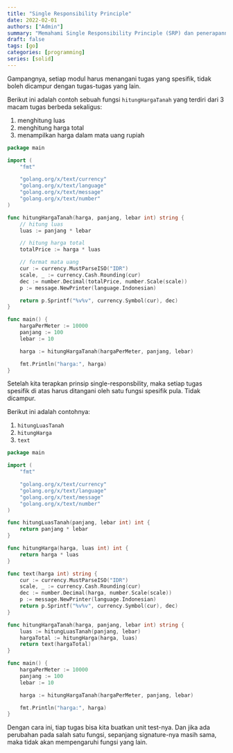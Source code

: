 ```yaml
---
title: "Single Responsibility Principle"
date: 2022-02-01
authors: ["Admin"]
summary: "Memahami Single Responsibility Principle (SRP) dan penerapannya di golang"
draft: false
tags: [go]
categories: [programming]
series: [solid]
---
```


Gampangnya, setiap modul harus menangani tugas yang spesifik, tidak boleh dicampur dengan tugas-tugas yang lain.

Berikut ini adalah contoh sebuah fungsi `hitungHargaTanah` yang terdiri dari 3 macam tugas berbeda sekaligus:
1. menghitung luas
2. menghitung harga total
3. menampilkan harga dalam mata uang rupiah

```go
package main

import (
	"fmt"

	"golang.org/x/text/currency"
	"golang.org/x/text/language"
	"golang.org/x/text/message"
	"golang.org/x/text/number"
)

func hitungHargaTanah(harga, panjang, lebar int) string {
	// hitung luas
	luas := panjang * lebar

	// hitung harga total
	totalPrice := harga * luas

	// format mata uang
	cur := currency.MustParseISO("IDR")
	scale, _ := currency.Cash.Rounding(cur)
	dec := number.Decimal(totalPrice, number.Scale(scale))
	p := message.NewPrinter(language.Indonesian)

	return p.Sprintf("%v%v", currency.Symbol(cur), dec)
}

func main() {
	hargaPerMeter := 10000
	panjang := 100
	lebar := 10

	harga := hitungHargaTanah(hargaPerMeter, panjang, lebar)

	fmt.Println("harga:", harga)
}
```

Setelah kita terapkan prinsip single-responsbility, maka setiap tugas spesifik di atas harus ditangani oleh satu fungsi spesifik pula. Tidak dicampur.

Berikut ini adalah contohnya:

1. `hitungLuasTanah`
2. `hitungHarga`
3. `text`

```go
package main

import (
	"fmt"

	"golang.org/x/text/currency"
	"golang.org/x/text/language"
	"golang.org/x/text/message"
	"golang.org/x/text/number"
)

func hitungLuasTanah(panjang, lebar int) int {
	return panjang * lebar
}

func hitungHarga(harga, luas int) int {
	return harga * luas
}

func text(harga int) string {
	cur := currency.MustParseISO("IDR")
	scale, _ := currency.Cash.Rounding(cur)
	dec := number.Decimal(harga, number.Scale(scale))
	p := message.NewPrinter(language.Indonesian)
	return p.Sprintf("%v%v", currency.Symbol(cur), dec)
}

func hitungHargaTanah(harga, panjang, lebar int) string {
	luas := hitungLuasTanah(panjang, lebar)
	hargaTotal := hitungHarga(harga, luas)
	return text(hargaTotal)
}

func main() {
	hargaPerMeter := 10000
	panjang := 100
	lebar := 10

	harga := hitungHargaTanah(hargaPerMeter, panjang, lebar)

	fmt.Println("harga:", harga)
}
```

Dengan cara ini, tiap tugas bisa kita buatkan unit test-nya. Dan jika ada perubahan pada salah satu fungsi, sepanjang signature-nya masih sama, maka tidak akan mempengaruhi fungsi yang lain.